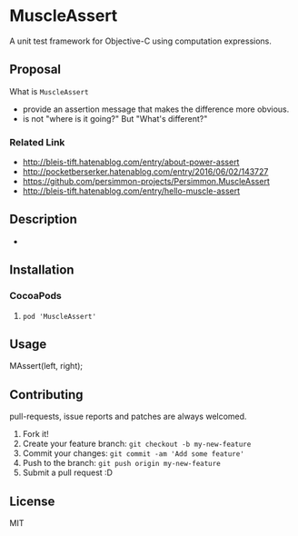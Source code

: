 # MuscleAssert

A unit test framework for Objective-C using computation expressions.

## Proposal

What is `MuscleAssert`

* provide an assertion message that makes the difference more obvious.
* is not "where is it going?" But "What's different?"

### Related Link

* http://bleis-tift.hatenablog.com/entry/about-power-assert
* http://pocketberserker.hatenablog.com/entry/2016/06/02/143727
* https://github.com/persimmon-projects/Persimmon.MuscleAssert
* http://bleis-tift.hatenablog.com/entry/hello-muscle-assert

## Description

*  

## Installation

### CocoaPods

1. ``pod 'MuscleAssert'``

## Usage

MAssert(left, right);

## Contributing

pull-requests, issue reports and patches are always welcomed.

1. Fork it!
2. Create your feature branch: `git checkout -b my-new-feature`
3. Commit your changes: `git commit -am 'Add some feature'`
4. Push to the branch: `git push origin my-new-feature`
5. Submit a pull request :D

## License

MIT
